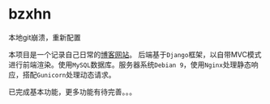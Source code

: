 # bzxhn
本地git崩溃，重新配置

本项目是一个记录自己日常的[博客网站](https://bzxhn.com/)。 后端基于`Django`框架，以自带MVC模式进行前端渲染。使用`MySQL`数据库。服务器系统`Debian 9`，使用`Nginx`处理静态响应，搭配`Gunicorn`处理动态请求。

已完成基本功能，更多功能有待完善。。。
